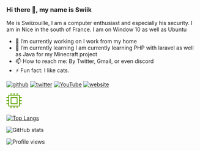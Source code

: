 ### Hi there 👋, my name is Swiik
Me is Swiizouille, I am a computer enthusiast and especially his security. I am in Nice in the south of France. I am on Window 10 as well as Ubuntu

- 🔭 I’m currently working on I work from my home 
- 🌱 I’m currently learning I am currently learning PHP with laravel as well as Java for my Minecraft project 
- 📫 How to reach me: By Twitter, Gmail, or even discord 
- ⚡ Fun fact: I like cats. 


[<img src='https://cdn.jsdelivr.net/npm/simple-icons@3.0.1/icons/github.svg' alt='github' height='40'>](https://github.com/Swiizouille)  [<img src='https://cdn.jsdelivr.net/npm/simple-icons@3.0.1/icons/twitter.svg' alt='twitter' height='40'>](https://twitter.com/@AkaSwiik)  [<img src='https://cdn.jsdelivr.net/npm/simple-icons@3.0.1/icons/youtube.svg' alt='YouTube' height='40'>](https://www.youtube.com/channel/Swiik)  [<img src='https://cdn.jsdelivr.net/npm/simple-icons@3.0.1/icons/icloud.svg' alt='website' height='40'>](https://navazia.fr/)  

<a href='https://docs.github.com/en/developers'><img src='https://raw.githubusercontent.com/acervenky/animated-github-badges/master/assets/devbadge.gif' width='40' height='40'></a> 

[![Top Langs](https://github-readme-stats.vercel.app/api/top-langs/?username=Swiizouille)](https://github.com/anuraghazra/github-readme-stats)

![GitHub stats](https://github-readme-stats.vercel.app/api?username=Swiizouille&show_icons=true)  

![Profile views](https://gpvc.arturio.dev/Swiizouille)  

